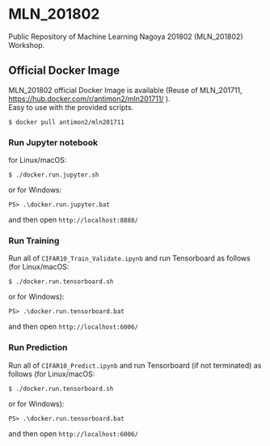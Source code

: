 MLN_201802
==========

Public Repository of Machine Learning Nagoya 201802 (MLN_201802) Workshop.


Official Docker Image
---------------------

MLN\_201802 official Docker Image is available (Reuse of MLN\_201711,  https://hub.docker.com/r/antimon2/mln201711/ ).  
Easy to use with the provided scripts.

```
$ docker pull antimon2/mln201711
```

### Run Jupyter notebook

for Linux/macOS:

```
$ ./docker.run.jupyter.sh
```

or for Windows:

```
PS> .\docker.run.jupyter.bat
```

and then open `http://localhost:8888/`

### Run Training

Run all of `CIFAR10_Train_Validate.ipynb` and run Tensorboard as follows (for Linux/macOS:

```
$ ./docker.run.tensorboard.sh
```

or for Windows):

```
PS> .\docker.run.tensorboard.bat
```

and then open `http://localhost:6006/`

### Run Prediction

Run all of `CIFAR10_Predict.ipynb` and run Tensorboard (if not terminated) as follows (for Linux/macOS:

```
$ ./docker.run.tensorboard.sh
```

or for Windows):

```
PS> .\docker.run.tensorboard.bat
```

and then open `http://localhost:6006/`
